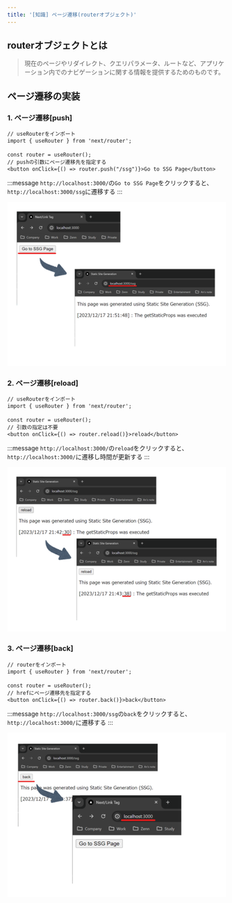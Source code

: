 ```yaml
---
title: '[知識] ページ遷移(routerオブジェクト)'
---
```


## routerオブジェクトとは

> 現在のページやリダイレクト、クエリパラメータ、ルートなど、アプリケーション内でのナビゲーションに関する情報を提供するためのものです。

## ページ遷移の実装

### 1. ページ遷移[push]

```tsx
// useRouterをインポート
import { useRouter } from 'next/router';

const router = useRouter();
// pushの引数にページ遷移先を指定する
<button onClick={() => router.push("/ssg")}>Go to SSG Page</button>
```
:::message
`http://localhost:3000/`の`Go to SSG Page`をクリックすると、<br>`http://localhost:3000/ssg`に遷移する
:::

![nextjs-router-step01](/images/books/nextjs-ts-tutorial/router/nextjs-router-step01.png)


### 2. ページ遷移[reload]
```tsx
// useRouterをインポート
import { useRouter } from 'next/router';

const router = useRouter();
// 引数の指定は不要
<button onClick={() => router.reload()}>reload</button>
```

:::message
`http://localhost:3000/`の`reload`をクリックすると、<br>`http://localhost:3000/`に遷移し時間が更新する
:::

![nextjs-router-step02](/images/books/nextjs-ts-tutorial/router/nextjs-router-step02.png)

### 3. ページ遷移[back]

```tsx
// routerをインポート
import { useRouter } from 'next/router';

const router = useRouter();
// hrefにページ遷移先を指定する
<button onClick={() => router.back()}>back</button>
```

:::message
`http://localhost:3000/ssg`の`back`をクリックすると、<br>`http://localhost:3000/`に遷移する
:::

![nextjs-router-step03](/images/books/nextjs-ts-tutorial/router/nextjs-router-step03.png)